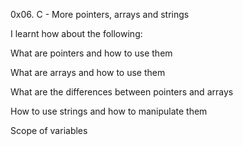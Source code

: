0x06. C - More pointers, arrays and strings

I learnt how about the following:

What are pointers and how to use them

What are arrays and how to use them

What are the differences between pointers and arrays

How to use strings and how to manipulate them

Scope of variables
